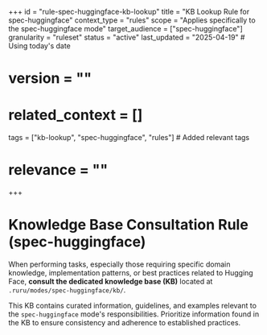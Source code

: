+++
id = "rule-spec-huggingface-kb-lookup"
title = "KB Lookup Rule for spec-huggingface"
context_type = "rules"
scope = "Applies specifically to the spec-huggingface mode"
target_audience = ["spec-huggingface"]
granularity = "ruleset"
status = "active"
last_updated = "2025-04-19" # Using today's date
# version = ""
# related_context = []
tags = ["kb-lookup", "spec-huggingface", "rules"] # Added relevant tags
# relevance = ""
+++

# Knowledge Base Consultation Rule (spec-huggingface)

When performing tasks, especially those requiring specific domain knowledge, implementation patterns, or best practices related to Hugging Face, **consult the dedicated knowledge base (KB)** located at `.ruru/modes/spec-huggingface/kb/`.

This KB contains curated information, guidelines, and examples relevant to the `spec-huggingface` mode's responsibilities. Prioritize information found in the KB to ensure consistency and adherence to established practices.
